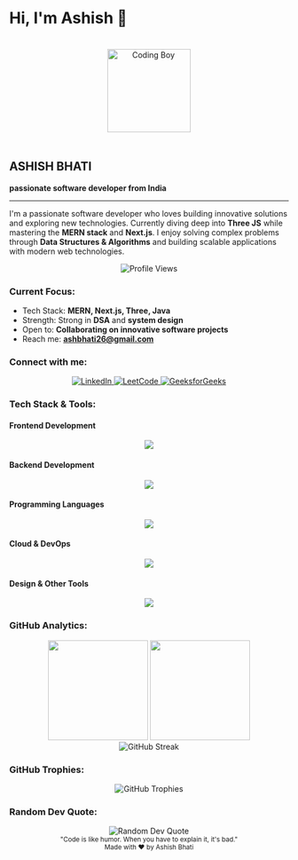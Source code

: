 # Hi, I'm Ashish 👋 

<div align="center">
  <img src="https://raw.githubusercontent.com/Tarikul-Islam-Anik/Animated-Fluent-Emojis/master/Emojis/People%20with%20professions/Man%20Technologist%20Medium%20Skin%20Tone.png" alt="Coding Boy" width="150" height="150" style="margin: 20px 0;"/>
</div>

## ASHISH BHATI
**passionate software developer from India**

---

I'm a passionate software developer who loves building innovative solutions and exploring new technologies. 
Currently diving deep into **Three JS** while mastering the **MERN stack** and **Next.js**. 
I enjoy solving complex problems through **Data Structures & Algorithms** and building scalable applications 
with modern web technologies.

<div align="center">
  <img src="https://komarev.com/ghpvc/?username=ashbhati26&label=Profile%20views&color=0e75b6&style=for-the-badge" alt="Profile Views" />
</div>

### Current Focus:
-  Tech Stack: **MERN, Next.js, Three, Java**
-  Strength: Strong in **DSA** and **system design**
- Open to: **Collaborating on innovative software projects**
- Reach me: **ashbhati26@gmail.com**

### Connect with me:
<div align="center">
  <a href="https://linkedin.com/in/ashbhati26" target="_blank">
    <img src="https://img.shields.io/badge/LinkedIn-0077B5?style=for-the-badge&logo=linkedin&logoColor=white" alt="LinkedIn"/>
  </a>
  <a href="https://www.leetcode.com/ashishbhati" target="_blank">
    <img src="https://img.shields.io/badge/LeetCode-FFA116?style=for-the-badge&logo=leetcode&logoColor=black" alt="LeetCode"/>
  </a>
  <a href="https://auth.geeksforgeeks.org/user/https://www.geeksforgeeks.org/user/ashbhajf8o/" target="_blank">
    <img src="https://img.shields.io/badge/GeeksforGeeks-298D46?style=for-the-badge&logo=geeksforgeeks&logoColor=white" alt="GeeksforGeeks"/>
  </a>
</div>

### Tech Stack & Tools:

#### Frontend Development
<div align="center">
  <img src="https://skillicons.dev/icons?i=html,css,js,ts,react,nextjs,tailwind,threejs" />
</div>

#### Backend Development
<div align="center">
  <img src="https://skillicons.dev/icons?i=nodejs,express,mongodb,mysql,redis" />
</div>

#### Programming Languages
<div align="center">
  <img src="https://skillicons.dev/icons?i=java,js,ts" />
</div>

#### Cloud & DevOps
<div align="center">
  <img src="https://skillicons.dev/icons?i=docker,kubernetes,git" />
</div>

#### Design & Other Tools
<div align="center">
  <img src="https://skillicons.dev/icons?i=figma,postman,git,github" />
</div>

### GitHub Analytics:

<div align="center">
  <img height="180em" src="https://github-readme-stats.vercel.app/api?username=ashbhati26&show_icons=true&theme=tokyonight&include_all_commits=true&count_private=true&hide_border=true"/>
  <img height="180em" src="https://github-readme-stats.vercel.app/api/top-langs/?username=ashbhati26&layout=compact&langs_count=8&theme=tokyonight&hide_border=true"/>
</div>

<div align="center">
  <img src="https://github-readme-streak-stats.herokuapp.com/?user=ashbhati26&theme=tokyonight&hide_border=true" alt="GitHub Streak"/>
</div>

### GitHub Trophies:
<div align="center">
  <img src="https://github-profile-trophy.vercel.app/?username=ashbhati26&theme=tokyonight&no-frame=true&row=1&column=6" alt="GitHub Trophies"/>
</div>

### Random Dev Quote:
<div align="center">
  <img src="https://quotes-github-readme.vercel.app/api?type=horizontal&theme=tokyonight" alt="Random Dev Quote"/>
</div>

<div align="center">
  <sub>"Code is like humor. When you have to explain it, it's bad."</sub>
</div>

<div align="center">
  <sub>Made with ❤️ by Ashish Bhati</sub>
</div>
